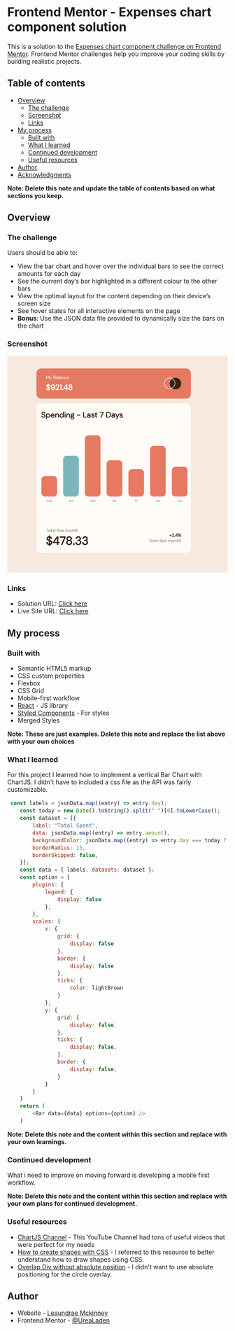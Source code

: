 # Frontend Mentor - Expenses chart component solution

This is a solution to the [Expenses chart component challenge on Frontend Mentor](https://www.frontendmentor.io/challenges/expenses-chart-component-e7yJBUdjwt). Frontend Mentor challenges help you improve your coding skills by building realistic projects. 

## Table of contents

- [Overview](#overview)
  - [The challenge](#the-challenge)
  - [Screenshot](#screenshot)
  - [Links](#links)
- [My process](#my-process)
  - [Built with](#built-with)
  - [What I learned](#what-i-learned)
  - [Continued development](#continued-development)
  - [Useful resources](#useful-resources)
- [Author](#author)
- [Acknowledgments](#acknowledgments)

**Note: Delete this note and update the table of contents based on what sections you keep.**

## Overview

### The challenge

Users should be able to:

- View the bar chart and hover over the individual bars to see the correct amounts for each day
- See the current day’s bar highlighted in a different colour to the other bars
- View the optimal layout for the content depending on their device’s screen size
- See hover states for all interactive elements on the page
- **Bonus**: Use the JSON data file provided to dynamically size the bars on the chart

### Screenshot

![Solution](./public/solution.png)


### Links

- Solution URL: [Click here](https://urealaden.github.io/chart-component/)
- Live Site URL: [Click here](https://urealaden.github.io/chart-component/)

## My process

### Built with

- Semantic HTML5 markup
- CSS custom properties
- Flexbox
- CSS Grid
- Mobile-first workflow
- [React](https://reactjs.org/) - JS library
- [Styled Components](https://styled-components.com/) - For styles
- Merged Styles

**Note: These are just examples. Delete this note and replace the list above with your own choices**

### What I learned

For this project I learned how to implement a vertical Bar Chart with ChartJS. I didn't have to included a css file as the API was fairly customizable.

```js
 const labels = jsonData.map((entry) => entry.day);
    const today = new Date().toString().split(" ")[0].toLowerCase();
    const dataset = [{
        label: "Total Spent",
        data: jsonData.map((entry) => entry.amount),
        backgroundColor: jsonData.map((entry) => entry.day === today ? cyan : redOrange),
        borderRadius: 15,
        borderSkipped: false,
    }];
    const data = { labels, datasets: dataset };
    const option = {
        plugins: {
            legend: {
                display: false
            },
        },
        scales: {
            x: {
                grid: {
                    display: false
                },
                border: {
                    display: false
                },
                ticks: {
                    color: lightBrown
                }
            },
            y: {
                grid: {
                    display: false
                },
                ticks: {
                    display: false,
                },
                border: {
                    display: false,
                }
            }
        }
    }
    return (
        <Bar data={data} options={option} />
    )
```

**Note: Delete this note and the content within this section and replace with your own learnings.**

### Continued development

What i need to improve on moving forward is developing a mobile first workflow.

**Note: Delete this note and the content within this section and replace with your own plans for continued development.**

### Useful resources

- [ChartJS Channel](https://www.youtube.com/@ChartJS-tutorials) - This YouTube Channel had tons of useful videos that were perfect for my needs
- [How to create shapes with CSS](https://www.w3schools.com/howto/howto_css_shapes.asp) - I referred to this resource to better understand how to draw shapes using CSS.
- [Overlap Div without absolute position](https://tomduffytech.com/overlap-div-without-absolute-position/) - I didn't want to use absolute positioning for the circle overlay.

## Author

- Website - [Leaundrae Mckinney](https://www.linkedin.com/in/leaundrae-mckinney/)
- Frontend Mentor - [@UreaLaden](https://www.frontendmentor.io/profile/UreaLaden)